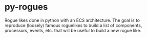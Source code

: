 # py-rogues

Rogue likes done in python with an ECS architecture. 
The goal is to reproduce (loosely) famous roguelikes to build a list of components, processors, events, etc. that will be useful to build a new rogue like.
